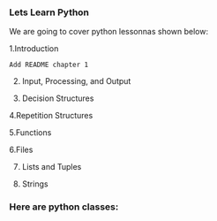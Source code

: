 ### Lets Learn Python


We are going to cover python lessonnas shown below:

  1.Introduction

	Add README chapter 1
 
2. Input, Processing, and Output
 
4. Decision Structures

4.Repetition Structures

5.Functions

6.Files

7. Lists and Tuples

8. Strings
   
### Here are python classes:



